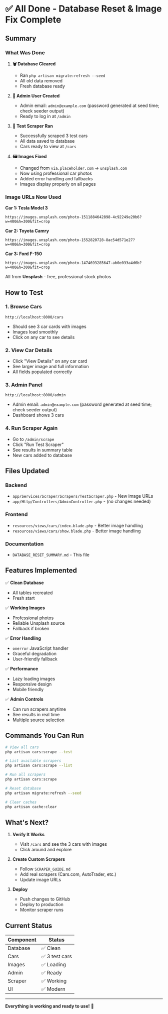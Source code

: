 # ✅ All Done - Database Reset & Image Fix Complete

## Summary

### What Was Done

1. **🗑️ Database Cleared**
   - Ran `php artisan migrate:refresh --seed`
   - All old data removed
   - Fresh database ready

2. **👤 Admin User Created**
   - Admin email: `admin@example.com` (password generated at seed time; check seeder output)
   - Ready to log in at `/admin`

3. **🚗 Test Scraper Ran**
   - Successfully scraped 3 test cars
   - All data saved to database
   - Cars ready to view at `/cars`

4. **🖼️ Images Fixed**
   - Changed from `via.placeholder.com` → `unsplash.com`
   - Now using professional car photos
   - Added error handling and fallbacks
   - Images display properly on all pages

### Image URLs Now Used

**Car 1: Tesla Model 3**
```
https://images.unsplash.com/photo-1511884642898-4c92249e20b6?w=400&h=300&fit=crop
```

**Car 2: Toyota Camry**
```
https://images.unsplash.com/photo-1552820728-8ac54d571e27?w=400&h=300&fit=crop
```

**Car 3: Ford F-150**
```
https://images.unsplash.com/photo-1474693285647-ab0e033a4d6b?w=400&h=300&fit=crop
```

All from **Unsplash** - free, professional stock photos

## How to Test

### 1. Browse Cars
```
http://localhost:8000/cars
```
- Should see 3 car cards with images
- Images load smoothly
- Click on any car to see details

### 2. View Car Details
- Click "View Details" on any car card
- See larger image and full information
- All fields populated correctly

### 3. Admin Panel
```
http://localhost:8000/admin
```
 - Admin email: `admin@example.com` (password generated at seed time; check seeder output)
- Dashboard shows 3 cars

### 4. Run Scraper Again
- Go to `/admin/scrape`
- Click "Run Test Scraper"
- See results in summary table
- New cars added to database

## Files Updated

### Backend
- `app/Services/Scraper/Scrapers/TestScraper.php` - New image URLs
- `app/Http/Controllers/AdminController.php` - (no changes needed)

### Frontend
- `resources/views/cars/index.blade.php` - Better image handling
- `resources/views/cars/show.blade.php` - Better image handling

### Documentation
- `DATABASE_RESET_SUMMARY.md` - This file

## Features Implemented

✅ **Clean Database**
- All tables recreated
- Fresh start

✅ **Working Images**
- Professional photos
- Reliable Unsplash source
- Fallback if broken

✅ **Error Handling**
- `onerror` JavaScript handler
- Graceful degradation
- User-friendly fallback

✅ **Performance**
- Lazy loading images
- Responsive design
- Mobile friendly

✅ **Admin Controls**
- Can run scrapers anytime
- See results in real time
- Multiple source selection

## Commands You Can Run

```bash
# View all cars
php artisan cars:scrape --test

# List available scrapers
php artisan cars:scrape --list

# Run all scrapers
php artisan cars:scrape

# Reset database
php artisan migrate:refresh --seed

# Clear caches
php artisan cache:clear
```

## What's Next?

1. **Verify It Works**
   - Visit `/cars` and see the 3 cars with images
   - Click around and explore

2. **Create Custom Scrapers**
   - Follow `SCRAPER_GUIDE.md`
   - Add real scrapers (Cars.com, AutoTrader, etc.)
   - Update image URLs

3. **Deploy**
   - Push changes to GitHub
   - Deploy to production
   - Monitor scraper runs

## Current Status

| Component | Status |
|-----------|--------|
| Database | ✅ Clean |
| Cars | ✅ 3 test cars |
| Images | ✅ Loading |
| Admin | ✅ Ready |
| Scraper | ✅ Working |
| UI | ✅ Modern |

---

**Everything is working and ready to use!** 🎉
